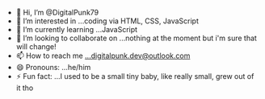 - 👋 Hi, I’m @DigitalPunk79
- 👀 I’m interested in ...coding via HTML, CSS, JavaScript
- 🌱 I’m currently learning ...JavaScript
- 💞️ I’m looking to collaborate on ...nothing at the moment but i'm sure that will change!
- 📫 How to reach me ...digitalpunk.dev@outlook.com
- 😄 Pronouns: ...he/him
- ⚡ Fun fact: ...I used to be a small tiny baby, like really small, grew out of it tho

<!---
DigitalPunk79/DigitalPunk79 is a ✨ special ✨ repository because its `README.md` (this file) appears on your GitHub profile.
You can click the Preview link to take a look at your changes.
--->
